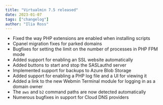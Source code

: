 ```yaml
---
title: "Virtualmin 7.5 released"
date: 2023-01-07
tags: ["changelog"]
author: "Ilia Ross"
---
```


- Fixed the way PHP extensions are enabled when installing scripts
- Cpanel migration fixes for parked domains
- Bugfixes for setting the limit on the number of processes in PHP FPM mode
- Added support for enabling an SSL website automatically 
- Added buttons to start and stop the SASLauthd server
- Implemented support for backups to Azure Blob Storage
- Added support for enabling a PHP log file and a UI for viewing it
- Added a link to the new Webmin Terminal module for logging in as a domain owner
- The `aws` and `b2` command paths are now detected automatically
- Numerous bugfixes in support for Cloud DNS providers